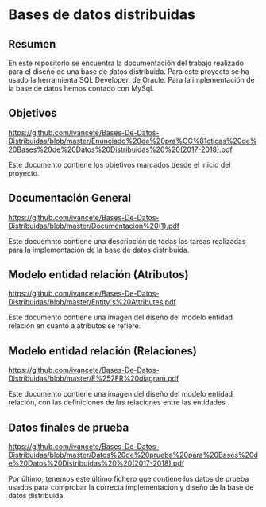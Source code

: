 # Bases de datos distribuidas

## Resumen 
En este repositorio se encuentra la documentación del trabajo realizado para el diseño de una base de datos distribuida. 
Para este proyecto se ha usado la herramienta SQL Developer, de Oracle. 
Para la implementación de la base de datos hemos contado con MySql.


## Objetivos
https://github.com/ivancete/Bases-De-Datos-Distribuidas/blob/master/Enunciado%20de%20pra%CC%81cticas%20de%20Bases%20de%20Datos%20Distribuidas%20%20(2017-2018).pdf

Este documento contiene los objetivos marcados desde el inicio del proyecto.

## Documentación General
https://github.com/ivancete/Bases-De-Datos-Distribuidas/blob/master/Documentacion%20(1).pdf

Este docuemnto contiene una descripción de todas las tareas realizadas para la implementación de la base de datos distribuida.

## Modelo entidad relación (Atributos)
https://github.com/ivancete/Bases-De-Datos-Distribuidas/blob/master/Entity's%20Attributes.pdf

Este documento contiene una imagen del diseño del modelo entidad relación en cuanto a atributos se refiere.

## Modelo entidad relación (Relaciones)
https://github.com/ivancete/Bases-De-Datos-Distribuidas/blob/master/E%252FR%20diagram.pdf

Este documento contiene una imagen del diseño del modelo entidad relación, con las definiciones de las relaciones entre las entidades.

## Datos finales de prueba
https://github.com/ivancete/Bases-De-Datos-Distribuidas/blob/master/Datos%20de%20prueba%20para%20Bases%20de%20Datos%20Distribuidas%20%20(2017-2018).pdf

Por último, tenemos este último fichero que contiene los datos de prueba usados para comprobar la correcta implementación y diseño de la base de datos distribuida.

